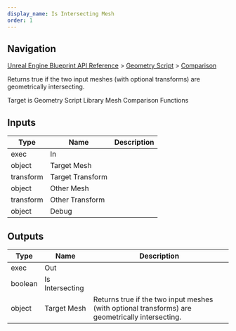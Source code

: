 ```yaml
---
display_name: Is Intersecting Mesh
order: 1
---
```

## Navigation

[Unreal Engine Blueprint API Reference](https://dev.epicgames.com/documentation/en-us/unreal-engine/BlueprintAPI) > [Geometry Script](https://dev.epicgames.com/documentation/en-us/unreal-engine/BlueprintAPI/GeometryScript) > [Comparison](https://dev.epicgames.com/documentation/en-us/unreal-engine/BlueprintAPI/GeometryScript/Comparison)

Returns true if the two input meshes (with optional transforms) are geometrically intersecting.

Target is Geometry Script Library Mesh Comparison Functions

## Inputs

| Type | Name | Description |
| --- | --- | --- |
| exec | In |  |
| object | Target Mesh |  |
| transform | Target Transform |  |
| object | Other Mesh |  |
| transform | Other Transform |  |
| object | Debug |  |

## Outputs

| Type | Name | Description |
| --- | --- | --- |
| exec | Out |  |
| boolean | Is Intersecting |  |
| object | Target Mesh | Returns true if the two input meshes (with optional transforms) are geometrically intersecting. |
